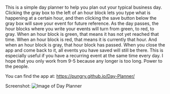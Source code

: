 This is a simple day planner to help you plan out your typical business day. Clicking the gray box to the left of an hour block lets you type what is happening at a certain hour, and then clicking the save button below the gray box will save your event for future reference. As the day passes, the hour blocks where you write your events will turn from green, to red, to gray. When an hour block is green, that means it has not yet reached that time. When an hour block is red, that means it is currently that hour. And when an hour block is gray, that hour block has passed. When you close the app and come back to it, all events you have saved will still be there. This is especially useful if you have a recurring event at the same time every day. I hope that you only work from 9-5 because any longer is too long. Power to the people.

You can find the app at: https://pungry.github.io/Day-Planner/

Screenshot: ![Image of Day Planner](https://i.imgur.com/bFjDSnI.png)